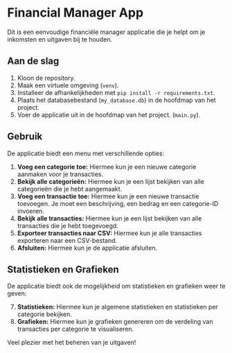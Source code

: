 # Financial Manager App

Dit is een eenvoudige financiële manager applicatie die je helpt om je inkomsten en uitgaven bij te houden.

## Aan de slag

1. Kloon de repository.
2. Maak een virtuele omgeving (`venv`).
3. Installeer de afhankelijkheden met `pip install -r requirements.txt`.
4. Plaats het databasebestand (`my_database.db`) in de hoofdmap van het project.
5. Voer de applicatie uit in de hoofdmap van het project. (`main.py`).

## Gebruik

De applicatie biedt een menu met verschillende opties:

1. **Voeg een categorie toe:** Hiermee kun je een nieuwe categorie aanmaken voor je transacties.
2. **Bekijk alle categorieën:** Hiermee kun je een lijst bekijken van alle categorieën die je hebt aangemaakt.
3. **Voeg een transactie toe:** Hiermee kun je een nieuwe transactie toevoegen. Je moet een beschrijving, een bedrag en een categorie-ID invoeren.
4. **Bekijk alle transacties:** Hiermee kun je een lijst bekijken van alle transacties die je hebt toegevoegd.
5. **Exporteer transacties naar CSV:** Hiermee kun je alle transacties exporteren naar een CSV-bestand.
6. **Afsluiten:** Hiermee kun je de applicatie afsluiten.

## Statistieken en Grafieken

De applicatie biedt ook de mogelijkheid om statistieken en grafieken weer te geven:

7. **Statistieken:** Hiermee kun je algemene statistieken en statistieken per categorie bekijken.
8. **Grafieken:** Hiermee kun je grafieken genereren om de verdeling van transacties per categorie te visualiseren.

Veel plezier met het beheren van je uitgaven!
